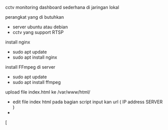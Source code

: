 cctv monitoring dashboard sederhana di jaringan lokal

perangkat yang di butuhkan
- server ubuntu atau debian
- cctv yang support RTSP

install nginx 
- sudo apt update
- sudo apt install nginx


install FFmpeg di server

- sudo apt update
- sudo apt install ffmpeg


 upload file index.html ke /var/www/html/
 - edit file index html pada bagian script input kan url ( IP address SERVER )
 - 
 [ <script>
  // Configuration
  const cameraConfigs = {
  'camera1': {
  url: 'http://ipaddressServer/playlist.m3u8',
  name: 'CCTV SIMPANG RT 11',
  resolution: '1280x720',
  fps: 25
  }, ]





   # Konfigurasi Multiple CCTV
   edit url nya dengan contoh

  - url: 'http://ipaddresServer/camera1/playlist.m3u8',
  - url: 'http://ipaddresServer/camera2/playlist.m3u8',
    dan seterusnya.


    

   # Cara Menggunakan:
    - Simpan script sebagai  livestreming.sh atau multi_stream.sh
   - Berikan permission eksekusi: chmod +x  file scrip .sh nya
   - Jalankan: ./livestreming.sh atau ./multi_stream.sh
   - Untuk menjalankan di background: nohup ./multi_stream.sh  &
   - Untuk menjalankan di background: nohup ./livestreming.sh  &
  
